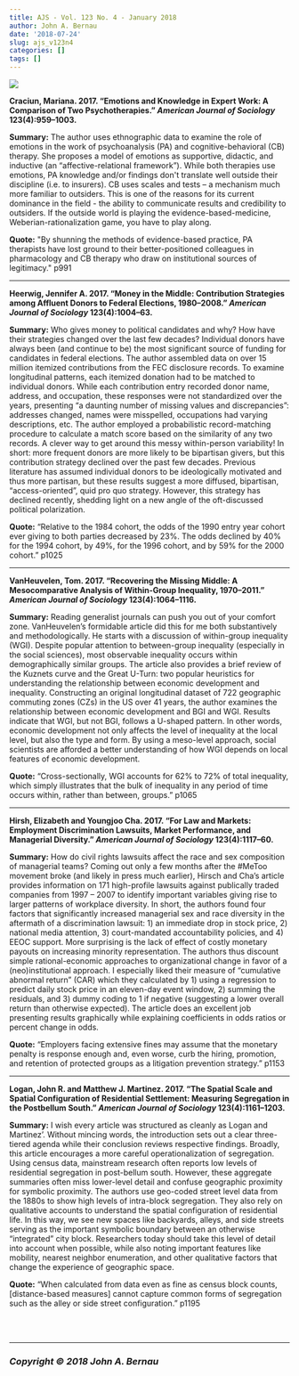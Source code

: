 ```yaml
---
title: AJS - Vol. 123 No. 4 - January 2018
author: John A. Bernau
date: '2018-07-24'
slug: ajs_v123n4
categories: []
tags: []
---
```


<img src="/blog/ajs_v123n4.jpg" />

**Craciun, Mariana. 2017. “Emotions and Knowledge in Expert Work: A Comparison of Two Psychotherapies.” *American Journal of Sociology* 123(4):959–1003.**

**Summary:** The author uses ethnographic data to examine the role of emotions in the work of psychoanalysis (PA) and cognitive-behavioral (CB) therapy. She proposes a model of emotions as supportive, didactic, and inductive (an “affective-relational framework”). While both therapies use emotions, PA knowledge and/or findings don't translate well outside their discipline (i.e. to insurers). CB uses scales and tests – a mechanism much more familiar to outsiders. This is one of the reasons for its current dominance in the field - the ability to communicate results and credibility to outsiders. If the outside world is playing the evidence-based-medicine, Weberian-rationalization game, you have to play along.  

**Quote:** "By shunning the methods of evidence-based practice, PA therapists have lost ground to their better-positioned colleagues in pharmacology and CB therapy who draw on institutional sources of legitimacy." p991 

___

**Heerwig, Jennifer A. 2017. “Money in the Middle: Contribution Strategies among Affluent Donors to Federal Elections, 1980–2008.” *American Journal of Sociology* 123(4):1004–63.**

**Summary:** Who gives money to political candidates and why? How have their strategies changed over the last few decades? Individual donors have always been (and continue to be) the most significant source of funding for candidates in federal elections. The author assembled data on over 15 million itemized contributions from the FEC disclosure records. To examine longitudinal patterns, each itemized donation had to be matched to individual donors. While each contribution entry recorded donor name, address, and occupation, these responses were not standardized over the years, presenting “a daunting number of missing values and discrepancies”: addresses changed, names were misspelled, occupations had varying descriptions, etc. The author employed a probabilistic record-matching procedure to calculate a match score based on the similarity of any two records. A clever way to get around this messy within-person variability! In short: more frequent donors are more likely to be bipartisan givers, but this contribution strategy declined over the past few decades. Previous literature has assumed individual donors to be ideologically motivated and thus more partisan, but these results suggest a more diffused, bipartisan, “access-oriented”, quid pro quo strategy. However, this strategy has declined recently, shedding light on a new angle of the oft-discussed political polarization. 

**Quote:** “Relative to the 1984 cohort, the odds of the 1990 entry year cohort ever giving to both parties decreased by 23%. The odds declined by 40% for the 1994 cohort, by 49%, for the 1996 cohort, and by 59% for the 2000 cohort.” p1025

___

**VanHeuvelen, Tom. 2017. “Recovering the Missing Middle: A Mesocomparative Analysis of Within-Group Inequality, 1970–2011.” *American Journal of Sociology* 123(4):1064–1116.**
  
**Summary:** Reading generalist journals can push you out of your comfort zone. VanHeuvelen’s formidable article did this for me both substantively and methodologically. He starts with a discussion of within-group inequality (WGI). Despite popular attention to between-group inequality (especially in the social sciences), most observable inequality occurs within demographically similar groups. The article also provides a brief review of the Kuznets curve and the Great U-Turn: two popular heuristics for understanding the relationship between economic development and inequality. Constructing an original longitudinal dataset of 722 geographic commuting zones (CZs) in the US over 41 years, the author examines the relationship between economic development and BGI and WGI. Results indicate that WGI, but not BGI, follows a U-shaped pattern. In other words, economic development not only affects the level of inequality at the local level, but also the type and form. By using a meso-level approach, social scientists are afforded a better understanding of how WGI depends on local features of economic development.


**Quote:** “Cross-sectionally, WGI accounts for 62% to 72% of total inequality, which simply illustrates that the bulk of inequality in any period of time occurs within, rather than between, groups.” p1065


___

**Hirsh, Elizabeth and Youngjoo Cha. 2017. “For Law and Markets: Employment Discrimination Lawsuits, Market Performance, and Managerial Diversity.” *American Journal of Sociology* 123(4):1117–60.**

**Summary:** How do civil rights lawsuits affect the race and sex composition of managerial teams? Coming out only a few months after the #MeToo movement broke (and likely in press much earlier), Hirsch and Cha’s article provides information on 171 high-profile lawsuits against publically traded companies from 1997 – 2007 to identify important variables giving rise to larger patterns of workplace diversity. In short, the authors found four factors that significantly increased managerial sex and race diversity in the aftermath of a discrimination lawsuit: 1) an immediate drop in stock price, 2) national media attention, 3) court-mandated accountability policies, and 4) EEOC support. More surprising is the lack of effect of costly monetary payouts on increasing minority representation. The authors thus discount simple rational-economic approaches to organizational change in favor of a (neo)institutional approach. I especially liked their measure of “cumulative abnormal return” (CAR) which they calculated by 1) using a regression to predict daily stock price in an eleven-day event window, 2) summing the residuals, and 3) dummy coding to 1 if negative (suggesting a lower overall return than otherwise expected). The article does an excellent job presenting results graphically while explaining coefficients in odds ratios or percent change in odds. 

**Quote:** “Employers facing extensive fines may assume that the monetary penalty is response enough and, even worse, curb the hiring, promotion, and retention of protected groups as a litigation prevention strategy.” p1153

___

**Logan, John R. and Matthew J. Martinez. 2017. “The Spatial Scale and Spatial Configuration of Residential Settlement: Measuring Segregation in the Postbellum South.” *American Journal of Sociology* 123(4):1161–1203.**


**Summary:** I wish every article was structured as cleanly as Logan and Martinez’. Without mincing words, the introduction sets out a clear three-tiered agenda while their conclusion reviews respective findings. Broadly, this article encourages a more careful operationalization of segregation. Using census data, mainstream research often reports low levels of residential segregation in post-bellum south. However, these aggregate summaries often miss lower-level detail and confuse geographic proximity for symbolic proximity. The authors use geo-coded street level data from the 1880s to show high levels of intra-block segregation. They also rely on qualitative accounts to understand the spatial configuration of residential life. In this way, we see new spaces like backyards, alleys, and side streets serving as the important symbolic boundary between an otherwise “integrated” city block. Researchers today should take this level of detail into account when possible, while also noting important features like mobility, nearest neighbor enumeration, and other qualitative factors that change the experience of geographic space. 

**Quote:** “When calculated from data even as fine as census block counts, [distance-based measures] cannot capture common forms of segregation such as the alley or side street configuration.” p1195

<br>
<br>
  
___

### *Copyright &copy; 2018 John A. Bernau*